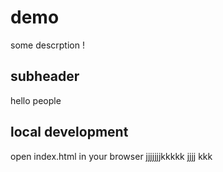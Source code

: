 # demo 


some descrption ! 
## subheader 

hello people 
## local development 
open index.html in your browser
jjjjjjjkkkkk
jjjj
kkk
